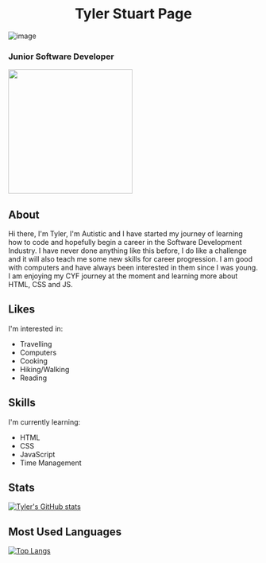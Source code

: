 <h1 align="center"> Tyler Stuart Page </h1>

![image](https://user-images.githubusercontent.com/125750266/221738157-0b3ef170-7d8a-4001-9892-39df227331fc.png)


### Junior Software Developer

<img src="https://user-images.githubusercontent.com/125750266/219950426-f087ba40-cafb-48d8-81e8-03853f467d34.png" height="250" width="250">

## About
Hi there, I'm Tyler, I'm Autistic and I have started my journey of learning how to code and hopefully begin a career in the Software Development Industry. I have never done anything like this before, I do like a challenge and it will also teach me some new skills for career progression. I am good with computers and have always been interested in them since I was young. I am enjoying my CYF journey at the moment and learning more about HTML, CSS and JS.

## Likes
I'm interested in:
- Travelling
- Computers
- Cooking
- Hiking/Walking
- Reading

## Skills
I'm currently learning: 

- HTML
- CSS
- JavaScript
- Time Management



## Stats
[![Tyler's GitHub stats](https://github-readme-stats.vercel.app/api?username=tyler-page)](https://github.com/tyler-page/github-readme-stats)


## Most Used Languages
[![Top Langs](https://github-readme-stats.vercel.app/api/top-langs/?username=tyler-page&langs_count=8)](https://github.com/tyler-page/github-readme-stats)


